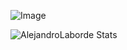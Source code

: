 ![Image](http://dineroclub.net/wp-content/uploads/2019/11/DEVELOPER.png)



![AlejandroLaborde Stats](https://github-readme-stats.vercel.app/api?username=AlejandroLaborde&theme=gruvbox&show_icons=true)
<!--
**AlejandroLaborde/AlejandroLaborde** is a ✨ _special_ ✨ repository because its `README.md` (this file) appears on your GitHub profile.



Here are some ideas to get you started:

- 🔭 I’m currently working on ...
- 🌱 I’m currently learning ...
- 👯 I’m looking to collaborate on ...
- 🤔 I’m looking for help with ...
- 💬 Ask me about ...
- 📫 How to reach me: ...
- 😄 Pronouns: ...
- ⚡ Fun fact: ...
-->
